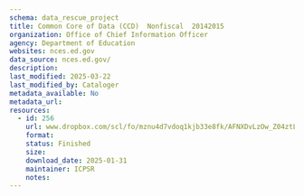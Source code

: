 ```yaml
---
schema: data_rescue_project 
title: Common Core of Data (CCD)  Nonfiscal  20142015
organization: Office of Chief Information Officer
agency: Department of Education
websites: nces.ed.gov
data_source: nces.ed.gov/
description: 
last_modified: 2025-03-22
last_modified_by: Cataloger
metadata_available: No
metadata_url: 
resources:
  - id: 256
    url: www.dropbox.com/scl/fo/mznu4d7vdoq1kjb33e8fk/AFNXDvLzOw_Z04ztLe2PQ?rlkey=9gdtrcz2x05zbbt3rzkmddn3u&dl=0
    format: 
    status: Finished
    size: 
    download_date: 2025-01-31
    maintainer: ICPSR
    notes: 
---
```


